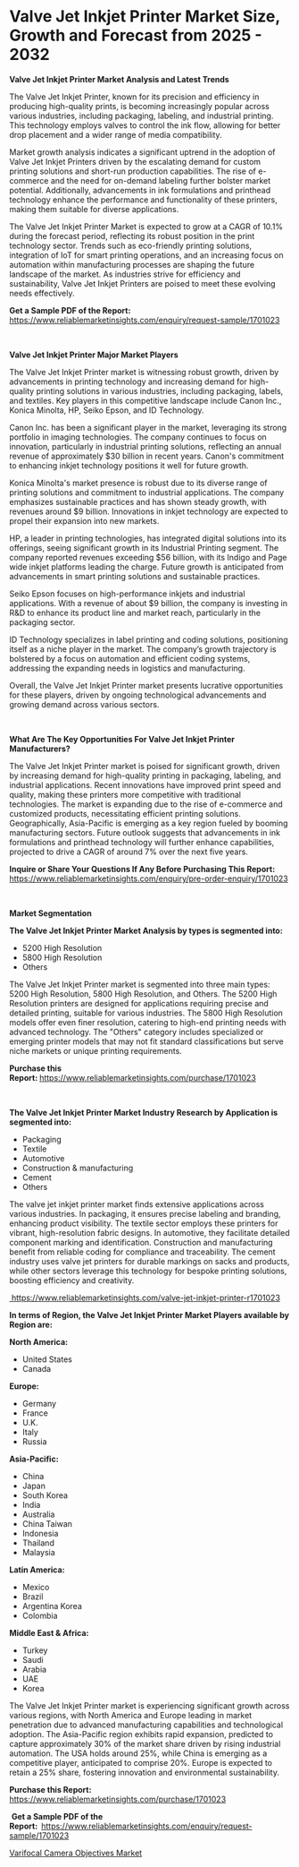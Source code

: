 <p><h1>Valve Jet Inkjet Printer Market Size, Growth and Forecast from 2025 - 2032</h1></p><p><strong>Valve Jet Inkjet Printer Market Analysis and Latest Trends</strong></p>
<p><p>The Valve Jet Inkjet Printer, known for its precision and efficiency in producing high-quality prints, is becoming increasingly popular across various industries, including packaging, labeling, and industrial printing. This technology employs valves to control the ink flow, allowing for better drop placement and a wider range of media compatibility.</p><p>Market growth analysis indicates a significant uptrend in the adoption of Valve Jet Inkjet Printers driven by the escalating demand for custom printing solutions and short-run production capabilities. The rise of e-commerce and the need for on-demand labeling further bolster market potential. Additionally, advancements in ink formulations and printhead technology enhance the performance and functionality of these printers, making them suitable for diverse applications.</p><p>The Valve Jet Inkjet Printer Market is expected to grow at a CAGR of 10.1% during the forecast period, reflecting its robust position in the print technology sector. Trends such as eco-friendly printing solutions, integration of IoT for smart printing operations, and an increasing focus on automation within manufacturing processes are shaping the future landscape of the market. As industries strive for efficiency and sustainability, Valve Jet Inkjet Printers are poised to meet these evolving needs effectively.</p></p>
<p><strong>Get a Sample PDF of the Report:&nbsp;</strong> <a href="https://www.reliablemarketinsights.com/enquiry/request-sample/1701023?utm_campaign=2244&utm_medium=2&utm_source=Github&utm_content=ia&utm_term=27032025&utm_id=valve-jet-inkjet-printer">https://www.reliablemarketinsights.com/enquiry/request-sample/1701023</a></p>
<p>&nbsp;</p>
<p><strong>Valve Jet Inkjet Printer Major Market Players</strong></p>
<p><p>The Valve Jet Inkjet Printer market is witnessing robust growth, driven by advancements in printing technology and increasing demand for high-quality printing solutions in various industries, including packaging, labels, and textiles. Key players in this competitive landscape include Canon Inc., Konica Minolta, HP, Seiko Epson, and ID Technology.</p><p>Canon Inc. has been a significant player in the market, leveraging its strong portfolio in imaging technologies. The company continues to focus on innovation, particularly in industrial printing solutions, reflecting an annual revenue of approximately $30 billion in recent years. Canon's commitment to enhancing inkjet technology positions it well for future growth.</p><p>Konica Minolta's market presence is robust due to its diverse range of printing solutions and commitment to industrial applications. The company emphasizes sustainable practices and has shown steady growth, with revenues around $9 billion. Innovations in inkjet technology are expected to propel their expansion into new markets.</p><p>HP, a leader in printing technologies, has integrated digital solutions into its offerings, seeing significant growth in its Industrial Printing segment. The company reported revenues exceeding $56 billion, with its Indigo and Page wide inkjet platforms leading the charge. Future growth is anticipated from advancements in smart printing solutions and sustainable practices.</p><p>Seiko Epson focuses on high-performance inkjets and industrial applications. With a revenue of about $9 billion, the company is investing in R&D to enhance its product line and market reach, particularly in the packaging sector.</p><p>ID Technology specializes in label printing and coding solutions, positioning itself as a niche player in the market. The company’s growth trajectory is bolstered by a focus on automation and efficient coding systems, addressing the expanding needs in logistics and manufacturing.</p><p>Overall, the Valve Jet Inkjet Printer market presents lucrative opportunities for these players, driven by ongoing technological advancements and growing demand across various sectors.</p></p>
<p>&nbsp;</p>
<p><strong>What Are The Key Opportunities For Valve Jet Inkjet Printer Manufacturers?</strong></p>
<p><p>The Valve Jet Inkjet Printer market is poised for significant growth, driven by increasing demand for high-quality printing in packaging, labeling, and industrial applications. Recent innovations have improved print speed and quality, making these printers more competitive with traditional technologies. The market is expanding due to the rise of e-commerce and customized products, necessitating efficient printing solutions. Geographically, Asia-Pacific is emerging as a key region fueled by booming manufacturing sectors. Future outlook suggests that advancements in ink formulations and printhead technology will further enhance capabilities, projected to drive a CAGR of around 7% over the next five years.</p></p>
<p><strong>Inquire or Share Your Questions If Any Before Purchasing This Report:</strong> <a href="https://www.reliablemarketinsights.com/enquiry/pre-order-enquiry/1701023?utm_campaign=2244&utm_medium=2&utm_source=Github&utm_content=ia&utm_term=27032025&utm_id=valve-jet-inkjet-printer">https://www.reliablemarketinsights.com/enquiry/pre-order-enquiry/1701023</a></p>
<p>&nbsp;</p>
<p><strong>Market Segmentation</strong></p>
<p><strong>The Valve Jet Inkjet Printer Market Analysis by types is segmented into:</strong></p>
<p><ul><li>5200 High Resolution</li><li>5800 High Resolution</li><li>Others</li></ul></p>
<p><p>The Valve Jet Inkjet Printer market is segmented into three main types: 5200 High Resolution, 5800 High Resolution, and Others. The 5200 High Resolution printers are designed for applications requiring precise and detailed printing, suitable for various industries. The 5800 High Resolution models offer even finer resolution, catering to high-end printing needs with advanced technology. The "Others" category includes specialized or emerging printer models that may not fit standard classifications but serve niche markets or unique printing requirements.</p></p>
<p><strong>Purchase this Report:&nbsp;</strong><a href="https://www.reliablemarketinsights.com/purchase/1701023?utm_campaign=2244&utm_medium=2&utm_source=Github&utm_content=ia&utm_term=27032025&utm_id=valve-jet-inkjet-printer">https://www.reliablemarketinsights.com/purchase/1701023</a></p>
<p>&nbsp;</p>
<p><strong>The Valve Jet Inkjet Printer Market Industry Research by Application is segmented into:</strong></p>
<p><ul><li>Packaging</li><li>Textile</li><li>Automotive</li><li>Construction & manufacturing</li><li>Cement</li><li>Others</li></ul></p>
<p><p>The valve jet inkjet printer market finds extensive applications across various industries. In packaging, it ensures precise labeling and branding, enhancing product visibility. The textile sector employs these printers for vibrant, high-resolution fabric designs. In automotive, they facilitate detailed component marking and identification. Construction and manufacturing benefit from reliable coding for compliance and traceability. The cement industry uses valve jet printers for durable markings on sacks and products, while other sectors leverage this technology for bespoke printing solutions, boosting efficiency and creativity.</p></p>
<p><a href="https://www.reliablemarketinsights.com/valve-jet-inkjet-printer-r1701023?utm_campaign=2244&utm_medium=2&utm_source=Github&utm_content=ia&utm_term=27032025&utm_id=valve-jet-inkjet-printer">&nbsp;https://www.reliablemarketinsights.com/valve-jet-inkjet-printer-r1701023</a></p>
<p><strong>In terms of Region, the Valve Jet Inkjet Printer Market Players available by Region are:</strong></p>
<p>
    <p> <strong> North America: </strong>
        <ul>
            <li>United States</li>
            <li>Canada</li>
        </ul>
        </p> 
    <p> <strong> Europe: </strong>
        <ul>
            <li>Germany</li>
            <li>France</li>
            <li>U.K.</li>
            <li>Italy</li>
            <li>Russia</li>
        </ul>
        </p> 
    <p> <strong> Asia-Pacific: </strong>
        <ul>
            <li>China</li>
            <li>Japan</li>
            <li>South Korea</li>
            <li>India</li>
            <li>Australia</li>
            <li>China Taiwan</li>
            <li>Indonesia</li>
            <li>Thailand</li>
            <li>Malaysia</li>
        </ul>
        </p> 
    <p> <strong> Latin America: </strong>
        <ul>
            <li>Mexico</li>
            <li>Brazil</li>
            <li>Argentina Korea</li>
            <li>Colombia</li>
        </ul>
        </p> 
    <p> <strong> Middle East & Africa: </strong>
        <ul>
            <li>Turkey</li>
            <li>Saudi</li>
            <li>Arabia</li>
            <li>UAE</li>
            <li>Korea</li>
        </ul>
    </p>
    </p>
<p><p>The Valve Jet Inkjet Printer market is experiencing significant growth across various regions, with North America and Europe leading in market penetration due to advanced manufacturing capabilities and technological adoption. The Asia-Pacific region exhibits rapid expansion, predicted to capture approximately 30% of the market share driven by rising industrial automation. The USA holds around 25%, while China is emerging as a competitive player, anticipated to comprise 20%. Europe is expected to retain a 25% share, fostering innovation and environmental sustainability.</p></p>
<p><strong>Purchase this Report: </strong><a href="https://www.reliablemarketinsights.com/purchase/1701023?utm_campaign=2244&utm_medium=2&utm_source=Github&utm_content=ia&utm_term=27032025&utm_id=valve-jet-inkjet-printer">https://www.reliablemarketinsights.com/purchase/1701023</a></p>
<p>&nbsp;<strong>Get a Sample PDF of the Report:&nbsp;&nbsp;</strong><a href="https://www.reliablemarketinsights.com/enquiry/request-sample/1701023?utm_campaign=2244&utm_medium=2&utm_source=Github&utm_content=ia&utm_term=27032025&utm_id=valve-jet-inkjet-printer">https://www.reliablemarketinsights.com/enquiry/request-sample/1701023</a></p>
<p><strong></strong></p>
<p><p><a href="https://github.com/delindacallegari68/Market-Research-Report-List-1/blob/main/varifocal-camera-objectives-market.md?utm_campaign=2244&utm_medium=2&utm_source=Github&utm_content=ia&utm_term=27032025&utm_id=valve-jet-inkjet-printer">Varifocal Camera Objectives Market</a></p></p>